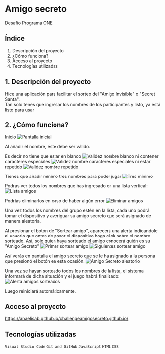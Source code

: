 # Amigo secreto
Desafío Programa ONE

## Índice

1. Descripción del proyecto
2. ¿Cómo funciona?
3. Acceso al proyecto
4. Tecnologías utilizadas

## 1. Descripción del proyecto

Hice una aplicación para facilitar el sorteo del "Amigo Invisible" o "Secret Santa".<br>
Tan solo tenes que ingresar los nombres de los participantes y listo, ya está listo para usar<br>


## 2. ¿Cómo funciona?

Inicio
![Pantalla inicial](https://github.com/anaelisab/challengeamigosecreto.github.io/blob/main/assets/inicio.png?raw=true)

Al añadir el nombre, éste debe ser válido.

Es decir no tiene que estar en blanco
![Validez nombre blanco](https://github.com/anaelisab/challengeamigosecreto.github.io/blob/main/assets/alertaBlanco.png?raw=true)
ni contener caracteres especiales
![Validez nombre caracteres especiales](https://github.com/anaelisab/challengeamigosecreto.github.io/blob/main/assets/alertaNombreValido.png?raw=true)
ni estar repetido
![Validez nombre repetido](https://github.com/anaelisab/challengeamigosecreto.github.io/blob/main/assets/alertaRepetido.png?raw=true)

Tienes que añadir mínimo tres nombres para poder jugar
![Tres mínimo](https://github.com/anaelisab/challengeamigosecreto.github.io/blob/main/assets/alertaMinimoTres.png?raw=true)

Podras ver todos los nombres que has ingresado en una lista vertical:
![Lista amigos](https://github.com/anaelisab/challengeamigosecreto.github.io/blob/main/assets/listaNombre.png?raw=true)

Podrías eliminarlos en caso de haber algún error
![Eliminar amigos](https://github.com/anaelisab/challengeamigosecreto.github.io/blob/main/assets/eliminarNombr.png?raw=true)

Una vez todos los nombres del grupo estén en la lista, cada uno podrá tomar el dispositivo y averiguar su amigo secreto que será asignado de manera aleatoria.

Al presionar el botón de "Sortear amigo", aparecerá una alerta indicandole al usuario que antes de pasar el dispositivo haga click sobre el nombre sorteado. Así, solo quien haya sorteado el amigo conocerá quién es su "Amigo Secreto"
![Primer sortear amigo](https://github.com/anaelisab/challengeamigosecreto.github.io/blob/main/assets/alertaOcultarNombre.png?raw=true)
![Siguientes sortear amigo](https://github.com/anaelisab/challengeamigosecreto.github.io/blob/main/assets/alertaOcultarNombre2.png?raw=true)

Así verás en pantalla el amigo secreto que se le ha asignado a la persona que presionó el botón en esta ocasión.
![Amigo Secreto aleatorio](https://github.com/anaelisab/challengeamigosecreto.github.io/blob/main/assets/nombreSorteado.png?raw=true)

Una vez se hayan sorteado todos los nombres de la lista, el sistema informará de dicha situación y el juego habrá finalizado:
![Alerta amigos sorteados](https://github.com/anaelisab/challengeamigosecreto.github.io/blob/main/assets/sorteoFinalizado.png?raw=true)

Luego reiniciará automáticamente.

## Acceso al proyecto

https://anaelisab.github.io/challengeamigosecreto.github.io/



## Tecnologías utilizadas

`Visual Studio Code`
`Git and GitHub`
`JavaScript`
`HTML`
`CSS`
